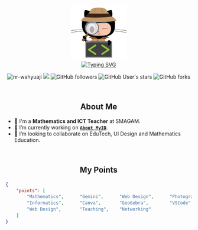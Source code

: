 <div align="center">
  <img src="https://raw.githubusercontent.com/nrwahyuaji/nrwahyuaji/main/lgi-img.png" alt="GitHub Computer security" height="150">
</div>
<div align="center">
  <a href="https://git.io/typing-svg"><img src="http://readme-typing-svg.herokuapp.com?font=Inconsolata&weight=900&size=25&pause=1000&color=D47900&center=true&vCenter=true&width=600&lines=Hi!%F0%9F%91%8B%2C+I'm+NR+Wahyuaji+Soemardi;Mathematics+Teacher;Informatics+Engineering+Teacher" alt="Typing SVG" /></a>
  <p align="center">
    <img src="https://komarev.com/ghpvc/?username=nrwahyuaji&label=Profile%20views&color=0e75b6&style=flat" alt="nr-wahyuaji" />
    <img src="https://visitor-badge.laobi.icu/badge?page_id=nrwahyuaji.repoName" />
    <img alt="GitHub followers" src="https://img.shields.io/github/followers/nrwahyuaji?&logoColor=red&style=social">
    <img alt="GitHub User's stars" src="https://img.shields.io/github/stars/nrwahyuaji?affiliations=OWNER%2CCOLLABORATOR%2CORGANIZATION_MEMBER&label=Total%20user%20stars%20in%20all%20repo&logoColor=red&style=social">
    <img alt="GitHub forks" src="https://img.shields.io/github/forks/Aleksey-Voko/TranslatorSelenium?logoColor=red&style=social">

  </p>
</div>

<br>
<h2 align="center">About Me</h2>

- 🏫 I'm a <b>Mathematics and ICT Teacher</b> at SMAGAM.
- 🔭 I’m currently working on <a href="https://about.my.id/"><b>`About MyID`</b></a>.
- 👯 I’m looking to collaborate on EduTech, UI Design and Mathematics Education.

<br>
<h2 align="center">My Points</h2>

```json
{
    "points": [
        "Mathematics",      "Gemini",      "Web Design",      "Photography",
        "Informatics",      "Canva",       "GeoGebra",        "VSCode",
        "Web Design",       "Teaching",    "Networking"
    ]
}
```
